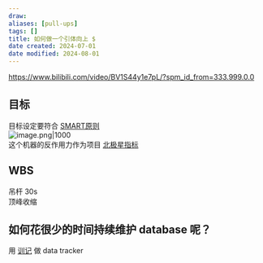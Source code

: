 ```yaml
---
draw:
aliases: [pull-ups]
tags: []
title: 如何做一个引体向上 $
date created: 2024-07-01
date modified: 2024-08-01
---
```


https://www.bilibili.com/video/BV1S44y1e7pL/?spm_id_from=333.999.0.0

## 目标

目标设定要符合 [SMART原则](SMART原则.md)  
![image.png|1000](https://imagehosting4picgo.oss-cn-beijing.aliyuncs.com/imagehosting/fix-dir%2Fpicgo%2Fpicgo-clipboard-images%2F2024%2F07%2F14%2F18-08-14-38271c4c1d101faac1feab6aee0a81cc-20240714180814-f1dec6.png)  
这个机器的反作用力作为项目 [北极星指标](北极星指标.md)

## WBS

吊杆 30s  
顶峰收缩

## 如何花很少的时间持续维护 database 呢？

用 [训记](训记.md) 做 data tracker
